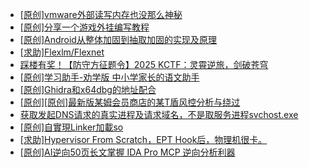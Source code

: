 + [[原创]vmware外部读写内存也没那么神秘](https://bbs.kanxue.com/thread-284956.htm)
+ [[原创]分享一个游戏外挂编写教程](https://bbs.kanxue.com/thread-286912.htm)
+ [[原创]Android从整体加固到抽取加固的实现及原理](https://bbs.kanxue.com/thread-286929.htm)
+ [[求助]Flexlm/Flexnet](https://bbs.kanxue.com/thread-286891.htm)
+ [踩楼有奖！【防守方征题令】2025 KCTF：灵霄逆旅，剑破苍穹](https://bbs.kanxue.com/thread-286311.htm)
+ [[原创]学习助手-劝学版 中小学家长的语文助手](https://bbs.kanxue.com/thread-286541.htm)
+ [[原创]Ghidra和x64dbg的地址配合](https://bbs.kanxue.com/thread-286869.htm)
+ [[原创][原创]最新版某姆会员商店的某T盾风控分析与绕过](https://bbs.kanxue.com/thread-286243.htm)
+ [获取发起DNS请求的真实进程及请求域名，不是取服务进程svchost.exe](https://bbs.kanxue.com/thread-286593.htm)
+ [[原创]自實現Linker加載so](https://bbs.kanxue.com/thread-282316.htm)
+ [[求助]Hypervisor From Scratch，EPT Hook后，物理机很卡。](https://bbs.kanxue.com/thread-286910.htm)
+ [[原创]AI逆向50页长文掌握 IDA Pro MCP 逆向分析利器](https://bbs.kanxue.com/thread-286813.htm)
